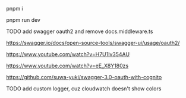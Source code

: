 pnpm i

pnpm run dev

TODO
add swagger oauth2 and remove docs.middleware.ts

https://swagger.io/docs/open-source-tools/swagger-ui/usage/oauth2/

https://www.youtube.com/watch?v=H7U1lv354AU

https://www.youtube.com/watch?v=eE_X8Y180zs

https://github.com/suwa-yuki/swagger-3.0-oauth-with-cognito

TODO
add custom logger, cuz cloudwatch doesn't show colors
